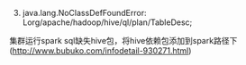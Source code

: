 3. java.lang.NoClassDefFoundError: Lorg/apache/hadoop/hive/ql/plan/TableDesc;

集群运行spark sql缺失hive包，将hive依赖包添加到spark路径下(http://www.bubuko.com/infodetail-930271.html)